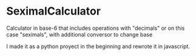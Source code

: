 # SeximalCalculator
Calculator in base-6 that includes operations with "decimals" or on this case "seximals", with additional conversor to change base

I made it as a python proyect in the beginning and rewrote it in javascript.
